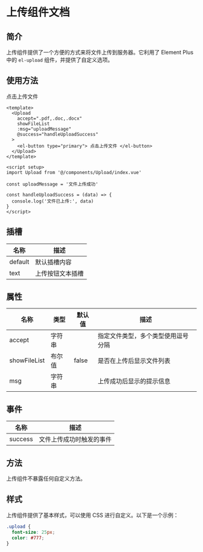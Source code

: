 # 上传组件文档

## 简介

上传组件提供了一个方便的方式来将文件上传到服务器。它利用了 Element Plus 中的 `el-upload` 组件，并提供了自定义选项。

## 使用方法

<Layout>
  <Upload
    accept=".pdf,.doc,.docx"
    showFileList
    :msg="uploadMessage"
    @success="handleUploadSuccess"
  >
    <el-button type='primary'> 点击上传文件 </el-button>
  </Upload>
</Layout>

<script setup>
import Upload from '@/components/Upload/index.vue'

const uploadMessage = '文件上传成功'

const handleUploadSuccess = (data) => {
  console.log('文件已上传:', data)
}
</script>

```vue
<template>
  <Upload
    accept=".pdf,.doc,.docx"
    showFileList
    :msg="uploadMessage"
    @success="handleUploadSuccess"
  >
    <el-button type="primary"> 点击上传文件 </el-button>
  </Upload>
</template>

<script setup>
import Upload from '@/components/Upload/index.vue'

const uploadMessage = '文件上传成功'

const handleUploadSuccess = (data) => {
  console.log('文件已上传:', data)
}
</script>
```

## 插槽

| 名称    | 描述             |
| ------- | ---------------- |
| default | 默认插槽内容     |
| text    | 上传按钮文本插槽 |

## 属性

| 名称         | 类型   | 默认值 | 描述                               |
| ------------ | ------ | ------ | ---------------------------------- |
| accept       | 字符串 |        | 指定文件类型，多个类型使用逗号分隔 |
| showFileList | 布尔值 | false  | 是否在上传后显示文件列表           |
| msg          | 字符串 |        | 上传成功后显示的提示信息           |

## 事件

| 名称    | 描述                     |
| ------- | ------------------------ |
| success | 文件上传成功时触发的事件 |

## 方法

上传组件不暴露任何自定义方法。

## 样式

上传组件提供了基本样式，可以使用 CSS 进行自定义。以下是一个示例：

```scss
.upload {
  font-size: 25px;
  color: #777;
}
```
